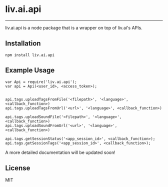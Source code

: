 # liv.ai.api
---

liv.ai.api is a node package that is a wrapper on top of liv.ai's APIs.

## Installation

    npm install liv.ai.api

## Example Usage

    var Api = require('liv.ai.api');
    var api = Api(<user_id>, <access_token>);


    api.tags.uploadTagsFromFile('<filepath>', '<language>', <callback_function>)
    api.tags.uploadTagsFromUrl('<url>', '<language>', <callback_function>)
    
    api.tags.uploadSoundFile('<filepath>', '<language>', <callback_function>)
    api.tags.uploadSoundFromUrl('<url>', '<language>', <callback_function>)

    api.tags.getSessionStatus('<app_session_id>', <callback_function>);
    api.tags.getSessionTags('<app_session_id>', <callback_function>);



  A more detailed documentation will be updated soon!


## License
MIT